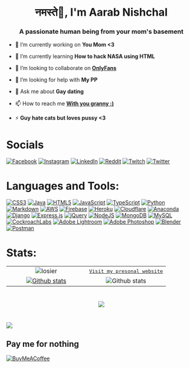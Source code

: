 <h1 align="center">नमस्ते🙏, I'm Aarab Nishchal</h1>
<h3 align="center">A passionate human being from your mom's basement</h3>

- 🔭 I’m currently working on **You Mom <3**

- 🌱 I’m currently learning **How to hack NASA using HTML**

- 👯 I’m looking to collaborate on **[OnlyFans](https://youtu.be/dQw4w9WgXcQ)**

- 🤝 I’m looking for help with **My PP**

- 💬 Ask me about **Gay dating**

- 📫 How to reach me **[With you granny :)](mailto:aarab.nishchal@gmail.com)**

- ⚡ **Guy hate cats but loves pussy <3**

# Socials

[![Facebook](https://img.shields.io/badge/Facebook-%231877F2.svg?logo=Facebook&logoColor=white)](https://facebook.com/zzcwc)
[![Instagram](https://img.shields.io/badge/Instagram-%23E4405F.svg?logo=Instagram&logoColor=white)](https://instagram.com/aarab.ii)
[![LinkedIn](https://img.shields.io/badge/LinkedIn-%230077B5.svg?logo=linkedin&logoColor=white)](https://linkedin.com/in/aarab-nishchal)
[![Reddit](https://img.shields.io/badge/Reddit-%23FF4500.svg?logo=Reddit&logoColor=white)](https://reddit.com/user/VirtualCumm)
[![Twitch](https://img.shields.io/badge/Twitch-%239146FF.svg?logo=Twitch&logoColor=white)](https://twitch.tv/zzcwc)
[![Twitter](https://img.shields.io/badge/Twitter-%231DA1F2.svg?logo=Twitter&logoColor=white)](https://twitter.com/aarab_ii)

# Languages and Tools:

[![CSS3](https://img.shields.io/badge/css3-%231572B6.svg?style=for-the-badge&logo=css3&logoColor=white)](https://developer.mozilla.org/en-US/docs/Web/CSS)
[![Java](https://img.shields.io/badge/java-%23ED8B00.svg?style=for-the-badge&logo=java&logoColor=white)](https://www.java.com/en/)
[![HTML5](https://img.shields.io/badge/html5-%23E34F26.svg?style=for-the-badge&logo=html5&logoColor=white)](https://html.com/)
[![JavaScript](https://img.shields.io/badge/javascript-%23323330.svg?style=for-the-badge&logo=javascript&logoColor=%23F7DF1E)](https://www.javascript.com/)
[![TypeScript](https://img.shields.io/badge/typescript-%23323330.svg?style=for-the-badge&logo=javascript&logoColor=%23F7DF1E)](https://www.typescriptlang.org/)
[![Python](https://img.shields.io/badge/python-3670A0?style=for-the-badge&logo=python&logoColor=ffdd54)](https://www.python.org/)
[![Markdown](https://img.shields.io/badge/markdown-%23000000.svg?style=for-the-badge&logo=markdown&logoColor=white)](https://www.markdownguide.org/)
[![AWS](https://img.shields.io/badge/AWS-%23FF9900.svg?style=for-the-badge&logo=amazon-aws&logoColor=white)](https://aws.amazon.com/)
[![Firebase](https://img.shields.io/badge/firebase-%23039BE5.svg?style=for-the-badge&logo=firebase)](https://firebase.google.com/)
[![Heroku](https://img.shields.io/badge/heroku-%23430098.svg?style=for-the-badge&logo=heroku&logoColor=white)](https://dashboard.heroku.com/)
[![Cloudflare](https://img.shields.io/badge/Cloudflare-F38020?style=for-the-badge&logo=Cloudflare&logoColor=white)](https://www.cloudflare.com/)
[![Anaconda](https://img.shields.io/badge/Anaconda-%2344A833.svg?style=for-the-badge&logo=anaconda&logoColor=white)](https://www.anaconda.com/)
[![Django](https://img.shields.io/badge/django-%23092E20.svg?style=for-the-badge&logo=django&logoColor=white)](https://www.djangoproject.com/)
[![Express.js](https://img.shields.io/badge/express.js-%23404d59.svg?style=for-the-badge&logo=express&logoColor=%2361DAFB)](https://expressjs.com/)
[![jQuery](https://img.shields.io/badge/jquery-%230769AD.svg?style=for-the-badge&logo=jquery&logoColor=white)](https://jquery.com/)
[![NodeJS](https://img.shields.io/badge/node.js-6DA55F?style=for-the-badge&logo=node.js&logoColor=white)](https://nodejs.org/en/)
[![MongoDB](https://img.shields.io/badge/MongoDB-%234ea94b.svg?style=for-the-badge&logo=mongodb&logoColor=white)](https://www.mongodb.com/)
[![MySQL](https://img.shields.io/badge/mysql-%2300f.svg?style=for-the-badge&logo=mysql&logoColor=white)](https://www.mysql.com/)
[![CockroachLabs](https://img.shields.io/badge/Cockroach%20Labs-6933FF?style=for-the-badge&logo=Cockroach%20Labs&logoColor=white)](https://www.cockroachlabs.com/)
[![Adobe Lightroom](https://img.shields.io/badge/Adobe%20Lightroom-31A8FF.svg?style=for-the-badge&logo=Adobe%20Lightroom&logoColor=white)](https://lightroom.adobe.com/)
[![Adobe Photoshop](https://img.shields.io/badge/adobephotoshop-%2331A8FF.svg?style=for-the-badge&logo=adobephotoshop&logoColor=white)](https://www.adobe.com/in/products/photoshop.html)
[![Blender](https://img.shields.io/badge/blender-%23F5792A.svg?style=for-the-badge&logo=blender&logoColor=white)](https://www.blender.org/)
[![Postman](https://img.shields.io/badge/Postman-FF6C37?style=for-the-badge&logo=postman&logoColor=white)](https://www.postman.com/)

# Stats:

<table>
  <tbody>
    <tr>
        <td align="center">
          <img alt="losier" src="https://github-readme-stats.vercel.app/api/top-langs?username=aarabii&show_icons=true&locale=en&layout=compact&theme=tokyonight">
        </td>
        <td align="center">
          <a href="https://aarab.vercel.app/"><kbd>Visit my presonal website</kbd></a>
        </td>
    </tr>
    <tr>
      <td width="50%" align="center">
        <a href="https://www.storyblok.com/developers?utm_source=egoist&utm_medium=github&utm_campaign=sponsorship">
          <img alt="Github stats" src="https://github-profile-summary-cards.vercel.app/api/cards/profile-details?username=aarabii&theme=nord_bright" />
        </a>
      </td>
      <td width="50%" align="center">
        <img alt="Github stats" src="https://github-readme-streak-stats.herokuapp.com/?user=aarabii&theme=tokyonight" />
      </td>
    </tr>
  </tbody>
</table>

#

<div align="center">

![](https://quotes-github-readme.vercel.app/api?type=horizontal&theme=tokyonight)

</div>

#

[![](https://visitcount.itsvg.in/api?id=losier&icon=0&color=11)](https://visitcount.itsvg.in)

## Pay me for nothing

[![BuyMeACoffee](https://img.shields.io/badge/Buy%20Me%20a%20Coffee-ffdd00?style=for-the-badge&logo=buy-me-a-coffee&logoColor=black)](https://buymeacoffee.com/losier)

#
